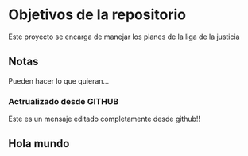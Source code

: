 # Objetivos de la repositorio

Este proyecto se encarga de manejar los planes de la liga de la justicia


## Notas
Pueden hacer lo que quieran...

### Actrualizado desde GITHUB
Este es un mensaje editado completamente desde github!!

## Hola mundo
